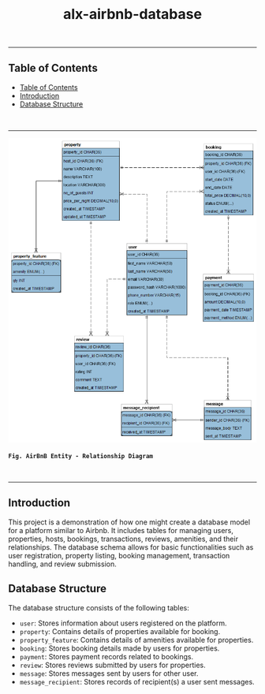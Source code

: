 <div align="center">
  <br>
  <h1><b>alx-airbnb-database</b></h1>
</div>
<br />

---
## Table of Contents

- [Table of Contents](#table-of-contents)
- [Introduction](#introduction)
- [Database Structure](#database-structure)


<br />

---


![Preview of app](airbnb_clone_current.png)

**`Fig. AirBnB Entity - Relationship Diagram`**

<br />

---
## Introduction

This project is a demonstration of how one might create a database model for a platform similar to Airbnb. It includes tables for managing users, properties, hosts, bookings, transactions, reviews, amenities, and their relationships. The database schema allows for basic functionalities such as user registration, property listing, booking management, transaction handling, and review submission.

## Database Structure

The database structure consists of the following tables:

- `user`: Stores information about users registered on the platform.
- `property`: Contains details of properties available for booking.
- `property_feature`: Contains details of amenities available for properties.
- `booking`: Stores booking details made by users for properties.
- `payment`: Stores payment records related to bookings.
- `review`: Stores reviews submitted by users for properties.
- `message`: Stores messages sent by users for other user.
- `message_recipient`: Stores records of recipient(s) a user sent messages.
